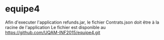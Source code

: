 # equipe4
Afin d'executer l'application refunds.jar, le fichier Contrats.json doit être à la racine de l'application
Le fichier est disponible au https://github.com/UQAM-INF2015/equipe4.git
